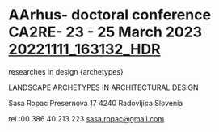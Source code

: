 # AArhus- doctoral conference CA2RE- 23 - 25 March 2023 [20221111_163132_HDR](https://user-images.githubusercontent.com/120111273/206866676-0fd27d34-4653-425b-87b7-def8d5bfc81b.jpg)


researches in design {archetypes}

LANDSCAPE ARCHETYPES IN ARCHITECTURAL DESIGN

Sasa Ropac
Presernova 17
4240 Radovljica
Slovenia

tel.:00 386 40 213 223
sasa.ropac@gmail.com

